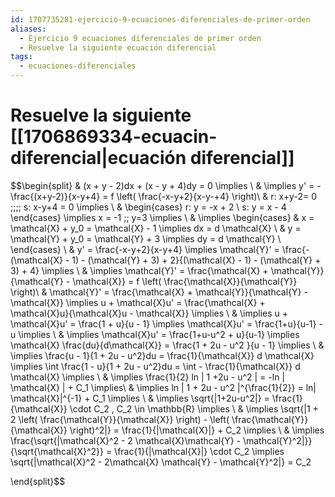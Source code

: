 ```yaml
---
id: 1707735281-ejercicio-9-ecuaciones-diferenciales-de-primer-orden
aliases:
  - Ejercicio 9 ecuaciones diferenciales de primer orden
  - Resuelve la siguiente ecuación diferencial
tags:
  - ecuaciones-diferenciales
---
```

 
# Resuelve la siguiente [[1706869334-ecuacin-diferencial|ecuación diferencial]]

$$\begin{split}
    & (x + y - 2)dx + (x - y + 4)dy = 0 \implies \\
    & \implies y' = - \frac{(x+y-2)}{x-y+4} = f \left( \frac{-x-y+2}{x-y-+4} \right)\\
    & r: x+y-2= 0 \;\;\;\; s: x-y+4 = 0 \implies \\
    & \begin{cases}
        r: y = -x + 2 \\
        s: y = x - 4
    \end{cases}
    \implies x = -1 \;\; y=3 \implies \\
    & \implies
    \begin{cases}
      & x = \mathcal{X} + y_0 = \mathcal{X} - 1 \implies dx = d \mathcal{X} \\ 
       & y = \mathcal{Y} + y_0 = \mathcal{Y} + 3 \implies dy = d \mathcal{Y} \\
    \end{cases} \\
       & y' = \frac{-x-y+2}{x-y+4} \implies \mathcal{Y}' = \frac{-(\mathcal{X} - 1) - (\mathcal{Y} + 3) + 2}{(\mathcal{X} - 1) - (\mathcal{Y} + 3) + 4} \implies \\
       & \implies \mathcal{Y}' = \frac{\mathcal{X} + \mathcal{Y}}{\mathcal{Y} - \mathcal{X}} = f  \left( \frac{\mathcal{X}}{\mathcal{Y}} \right)\\
       & \mathcal{Y}' = \frac{\mathcal{X} + \mathcal{Y}}{\mathcal{Y} - \mathcal{X}} \implies u + \mathcal{X}u' = \frac{\mathcal{X} + \mathcal{X}u}{\mathcal{X}u - \mathcal{X}} \implies \\
       & \implies u + \mathcal{X}u' = \frac{1 + u}{u - 1} \implies \mathcal{X}u' = \frac{1+u}{u-1} - u \implies \\
       & \implies \mathcal{X}u' = \frac{1+u-u^2 + u}{u-1} \implies \mathcal{X} \frac{du}{d\mathcal{X}} = \frac{1 + 2u - u^2 }{u - 1} \implies \\
       & \implies \frac{u - 1}{1 + 2u - u^2}du = \frac{1}{\mathcal{X}} d \mathcal{X} \implies \int \frac{1 - u}{1 + 2u - u^2}du = \int - \frac{1}{\mathcal{X}} d \mathcal{X} \implies \\
       & \implies \frac{1}{2} ln | 1 +2u - u^2 | = -ln | \mathcal{X} | + C_1 \implies\\
       & \implies ln | 1 + 2u - u^2 |^{\frac{1}{2}} = ln| \mathcal{X}|^{-1} + C_1 \implies \\
       & \implies \sqrt{|1+2u-u^2|} = \frac{1}{\mathcal{X}} \cdot C_2 , C_2 \in \mathbb{R} \implies \\
       & \implies \sqrt{|1 + 2 \left( \frac{\mathcal{Y}}{\mathcal{X}} \right) - \left( \frac{\mathcal{Y}}{\mathcal{X}}  \right)^2|} = \frac{1}{|\mathcal{X}|} + C_2 \implies \\
       & \implies \frac{\sqrt{|\mathcal{X}^2 - 2 \mathcal{X}\mathcal{Y} - \mathcal{Y}^2|}}{\sqrt{\mathcal{X}^2}} = \frac{1}{|\mathcal{X}|} \cdot C_2 \implies \sqrt{|\mathcal{X}^2 - 2\mathcal{X} \mathcal{Y} - \mathcal{Y}^2|} = C_2
    
\end{split}$$
